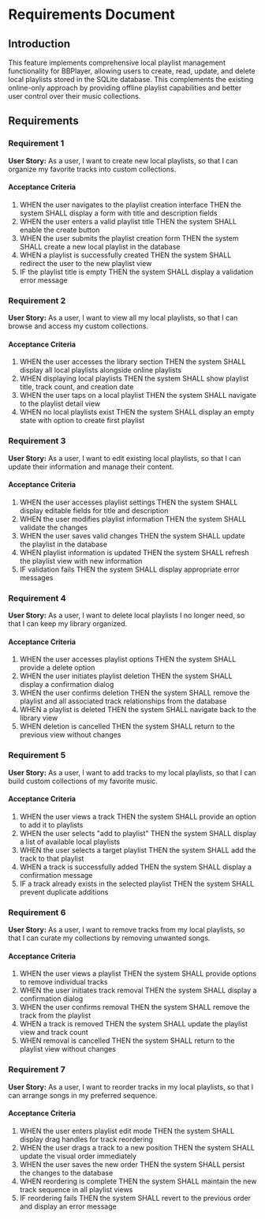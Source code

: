 # Requirements Document

## Introduction

This feature implements comprehensive local playlist management functionality for BBPlayer, allowing users to create, read, update, and delete local playlists stored in the SQLite database. This complements the existing online-only approach by providing offline playlist capabilities and better user control over their music collections.

## Requirements

### Requirement 1

**User Story:** As a user, I want to create new local playlists, so that I can organize my favorite tracks into custom collections.

#### Acceptance Criteria

1. WHEN the user navigates to the playlist creation interface THEN the system SHALL display a form with title and description fields
2. WHEN the user enters a valid playlist title THEN the system SHALL enable the create button
3. WHEN the user submits the playlist creation form THEN the system SHALL create a new local playlist in the database
4. WHEN a playlist is successfully created THEN the system SHALL redirect the user to the new playlist view
5. IF the playlist title is empty THEN the system SHALL display a validation error message

### Requirement 2

**User Story:** As a user, I want to view all my local playlists, so that I can browse and access my custom collections.

#### Acceptance Criteria

1. WHEN the user accesses the library section THEN the system SHALL display all local playlists alongside online playlists
2. WHEN displaying local playlists THEN the system SHALL show playlist title, track count, and creation date
3. WHEN the user taps on a local playlist THEN the system SHALL navigate to the playlist detail view
4. WHEN no local playlists exist THEN the system SHALL display an empty state with option to create first playlist

### Requirement 3

**User Story:** As a user, I want to edit existing local playlists, so that I can update their information and manage their content.

#### Acceptance Criteria

1. WHEN the user accesses playlist settings THEN the system SHALL display editable fields for title and description
2. WHEN the user modifies playlist information THEN the system SHALL validate the changes
3. WHEN the user saves valid changes THEN the system SHALL update the playlist in the database
4. WHEN playlist information is updated THEN the system SHALL refresh the playlist view with new information
5. IF validation fails THEN the system SHALL display appropriate error messages

### Requirement 4

**User Story:** As a user, I want to delete local playlists I no longer need, so that I can keep my library organized.

#### Acceptance Criteria

1. WHEN the user accesses playlist options THEN the system SHALL provide a delete option
2. WHEN the user initiates playlist deletion THEN the system SHALL display a confirmation dialog
3. WHEN the user confirms deletion THEN the system SHALL remove the playlist and all associated track relationships from the database
4. WHEN a playlist is deleted THEN the system SHALL navigate back to the library view
5. WHEN deletion is cancelled THEN the system SHALL return to the previous view without changes

### Requirement 5

**User Story:** As a user, I want to add tracks to my local playlists, so that I can build custom collections of my favorite music.

#### Acceptance Criteria

1. WHEN the user views a track THEN the system SHALL provide an option to add it to playlists
2. WHEN the user selects "add to playlist" THEN the system SHALL display a list of available local playlists
3. WHEN the user selects a target playlist THEN the system SHALL add the track to that playlist
4. WHEN a track is successfully added THEN the system SHALL display a confirmation message
5. IF a track already exists in the selected playlist THEN the system SHALL prevent duplicate additions

### Requirement 6

**User Story:** As a user, I want to remove tracks from my local playlists, so that I can curate my collections by removing unwanted songs.

#### Acceptance Criteria

1. WHEN the user views a playlist THEN the system SHALL provide options to remove individual tracks
2. WHEN the user initiates track removal THEN the system SHALL display a confirmation dialog
3. WHEN the user confirms removal THEN the system SHALL remove the track from the playlist
4. WHEN a track is removed THEN the system SHALL update the playlist view and track count
5. WHEN removal is cancelled THEN the system SHALL return to the playlist view without changes

### Requirement 7

**User Story:** As a user, I want to reorder tracks in my local playlists, so that I can arrange songs in my preferred sequence.

#### Acceptance Criteria

1. WHEN the user enters playlist edit mode THEN the system SHALL display drag handles for track reordering
2. WHEN the user drags a track to a new position THEN the system SHALL update the visual order immediately
3. WHEN the user saves the new order THEN the system SHALL persist the changes to the database
4. WHEN reordering is complete THEN the system SHALL maintain the new track sequence in all playlist views
5. IF reordering fails THEN the system SHALL revert to the previous order and display an error message
